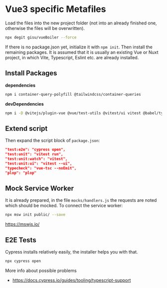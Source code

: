 # Vue3 specific Metafiles

Load the files into the new project folder (not into an already finished one, otherwise the files will be overwritten).

```bash
npx degit gisu/vueBoiler --force
```
If there is no package.json yet, initialize it with `npm init`. Then install the remaining packages. It is assumed that it is usually an existing Vue or Nuxt project, in which Vite, Typescript, Eslint etc. are already installed.

## Install Packages

**dependencies**
```bash
npm i container-query-polyfill @tailwindcss/container-queries
```

**devDependencies**
```bash
npm i -D @vitejs/plugin-vue @vue/test-utils @vitest/ui vitest @babel/types @types/web-bluetooth vue-tsc postcss postcss-import postcss-nested tailwindcss plop msw jsdom cssnano autoprefixer
```

## Extend script
Then expand the script block of `package.json`:

```json
"test:e2e": "cypress open",
"test:unit": "vitest run",
"test:unit:watch": "vitest",
"test:unit:ui": "vitest --ui",
"typecheck": "vue-tsc --noEmit",
"plop": "plop"
```

## Mock Service Worker
It is already prepared, in the file `mocks/handlers.js` the requests are noted which should be mocked. To connect the service worker:

```bash
npx msw init public/ --save
```
https://mswjs.io/

## E2E Tests
Cypress installs relatively easily, the installer helps you with that.

```bash
npx cypress open
```
More info about possible problems
- https://docs.cypress.io/guides/tooling/typescript-support
